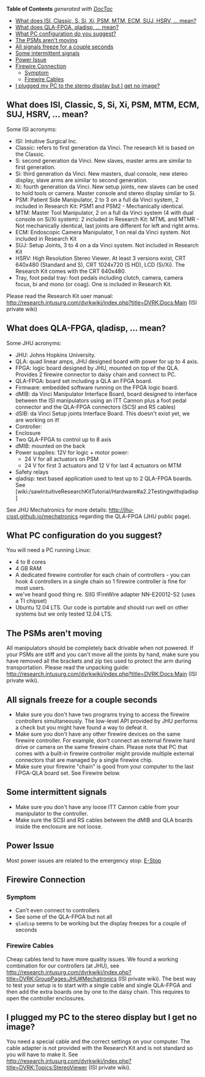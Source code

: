 <!-- START doctoc generated TOC please keep comment here to allow auto update -->
<!-- DON'T EDIT THIS SECTION, INSTEAD RE-RUN doctoc TO UPDATE -->
**Table of Contents**  *generated with [DocToc](http://doctoc.herokuapp.com/)*

- [What does ISI, Classic, S, Si, Xi, PSM, MTM, ECM, SUJ, HSRV, ... mean?](#what-does-isi-classic-s-si-psm-mtm-ecm-suj-hsrv--mean)
- [What does QLA-FPGA, qladisp, ... mean?](#what-does-qla-fpga-qladisp--mean)
- [What PC configuration do you suggest?](#what-pc-configuration-do-you-suggest)
- [The PSMs aren't moving](#the-psms-arent-moving)
- [All signals freeze for a couple seconds](#all-signals-freeze-for-a-couple-seconds)
- [Some intermittent signals](#some-intermittent-signals)
- [Power Issue](#power-issue)
- [Firewire Connection](#firewire-connection)
  - [Symptom](#symptom)
  - [Firewire Cables](#firewire-cables)
- [I plugged my PC to the stereo display but I get no image?](#i-plugged-my-pc-to-the-stereo-display-but-i-get-no-image)

<!-- END doctoc generated TOC please keep comment here to allow auto update -->

## What does ISI, Classic, S, Si, Xi, PSM, MTM, ECM, SUJ, HSRV, ... mean?

Some ISI acronyms:
 * ISI: Intuitive Surgical Inc.
 * Classic: refers to first generation da Vinci.  The research kit is based on the Classic.
 * S: second generation da Vinci.  New slaves, master arms are similar to first generation.
 * Si: third generation da Vinci. New masters, dual console, new stereo display, slave arms are similar to second generation.
 * Xi: fourth generation da Vinci.  New setup joints, new slaves can be used to hold tools or camera.  Master console and stereo display similar to Si. 
 * PSM: Patient Side Manipulator, 2 to 3 on a full da Vinci system, 2 included in Research Kit: PSM1 and PSM2 - Mechanically identical. 
 * MTM: Master Tool Manipulator, 2 on a full da Vinci system (4 with dual console on Si/Xi system): 2 included in Research Kit: MTML and MTMR - Not mechanically identical, last joints are different for left and right arms.
 * ECM: Endoscopic Camera Manipulator, 1 on real da Vinci system.  Not included in Research Kit
 * SUJ: Setup Joints, 3 to 4 on a  da Vinci system.  Not included in Research Kit
 * HSRV: High Resolution Stereo Viewer.  At least 3 versions exist, CRT 640x480 (Standard and S), CRT 1024x720 (S HD), LCD (Si/Xi).  The Research Kit comes with the CRT 640x480.
 * Tray, foot pedal tray: foot pedals including clutch, camera, camera focus, bi and mono (or coag).  One is included in Research Kit.

Please read the Research Kit user manual: http://research.intusurg.com/dvrkwiki/index.php?title=DVRK:Docs:Main (ISI private wiki)


## What does QLA-FPGA, qladisp, ... mean?

Some JHU acronyms:
 * JHU: Johns Hopkins University.
 * QLA: quad linear amps, JHU designed board with power for up to 4 axis.
 * FPGA: logic board designed by JHU, mounted on top of the QLA.  Provides 2 firewire connector to daisy chain and connect to PC.
 * QLA-FPGA: board set including a QLA an FPGA board.
 * Firmware: embedded software running on the FPGA logic board.
 * dMIB: da Vinci Manipulator Interface Board, board designed to interface between the ISI manipulators using an ITT Cannon plus a foot pedal connector and the QLA-FPGA connectors (SCSI and RS cables)
 * dSIB: da Vinci Setup joints Interface Board.  This doesn't exist yet, we are working on it! 
 * Controller:
  * Enclosure
  * Two QLA-FPGA to control up to 8 axis
  * dMIB: mounted on the back
  * Power supplies: 12V for logic + motor power:
    * 24 V for all actuators on PSM
    * 24 V for first 3 actuators and 12 V for last 4 actuators on MTM
  * Safety relays
 * qladisp: text based application used to test up to 2 QLA-FPGA boards.  See [wiki:/sawIntuitiveResearchKitTutorial/Hardware#a2.2Testingwithqladisp]

See JHU Mechatronics for more details: http://jhu-cisst.github.io/mechatronics regarding the QLA-FPGA (JHU public page).


## What PC configuration do you suggest?

You will need a PC running Linux:
 * 4 to 8 cores
 * 4 GB RAM
 * A dedicated firewire controller for each chain of controllers - you can hook 4 controllers in a single chain so 1 firewire controller is fine for most users.
  * we've heard good thing re. SIIG !FireWire adapter NN-E20012-S2 (uses a TI chipset)
 * Ubuntu 12.04 LTS.  Our code is portable and should run well on other systems but we only tested 12.04 LTS.


## The PSMs aren't moving

All manipulators should be completely back drivable when not powered.  If your PSMs are stiff and you can't move all the joints by hand, make sure you have removed all the brackets and zip ties used to protect the arm during transportation.   Please read the unpacking guide: http://research.intusurg.com/dvrkwiki/index.php?title=DVRK:Docs:Main (ISI private wiki).


## All signals freeze for a couple seconds

 * Make sure you don't have two programs trying to access the firewire controllers simultaneously.   The low-level API provided by JHU performs a check but you might have found a way to defeat it.
 * Make sure you don't have any other firewire devices on the same firewire controller.  For example, don't connect an external firewire hard drive or camera on the same firewire chain.   Please note that PC that comes with a built-in firewire controller might provide multiple external connectors that are managed by a single firewire chip.
 * Make sure your firewire "chain" is good from your computer to the last FPGA-QLA board set.  See Firewire below.

## Some intermittent signals

 * Make sure you don't have any loose ITT Cannon cable from your manipulator to the controller.
 * Make sure the SCSI and RS cables between the dMIB and QLA boards inside the enclosure are not loose.

## Power Issue

Most power issues are related to the emergency stop: [E-Stop](/jhu-dvrk/sawIntuitiveResearchKit/wiki/ESTOP)

## Firewire Connection

### Symptom
 * Can't even connect to controllers
 * See some of the QLA-FPGA but not all
 * `qladisp` seems to be working but the display freezes for a couple of seconds

### Firewire Cables

Cheap cables tend to have more quality issues.  We found a working combination for our controllers (at JHU), see http://research.intusurg.com/dvrkwiki/index.php?title=DVRK:GroupPages:JHU#Mechatronics (ISI private wiki).  The best way to test your setup is to start with a single cable and single QLA-FPGA and then add the extra boards one by one to the daisy chain.   This requires to open the controller enclosures.


## I plugged my PC to the stereo display but I get no image?

You need a special cable and the correct settings on your computer.  The cable adapter is not provided with the Research Kit and is not standard so you will have to make it.  See http://research.intusurg.com/dvrkwiki/index.php?title=DVRK:Topics:StereoViewer (ISI private wiki).
